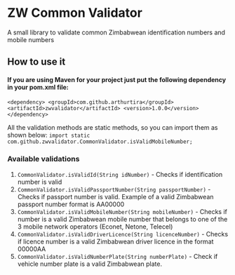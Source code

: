 # ZW Common Validator
A small library to validate common Zimbabwean identification numbers and mobile numbers

## How to use it 
 #### If you are using Maven for your project just put the following dependency in your pom.xml file: 
 
 `<dependency>
    <groupId>com.github.arthurtira</groupId>
    <artifactId>zwvalidator</artifactId>
    <version>1.0.0</version>
  </dependency>`
  
  All the validation methods are static methods, so you can import them as shown below:
  `import static com.github.zwvalidator.CommonValidator.isValidMobileNumber;`
  
### Available validations

1. `CommonValidator.isValidId(String idNumber)` - Checks if identification number is valid
2. `CommonValidator.isValidPassportNumber(String passportNumber)` - Checks if passport number is valid. Example of a valid Zimbabwean passport number format is AA00000
3. `CommonValidator.isValidMobileNumber(String mobileNumber)` - Checks if number is a valid Zimbabwean mobile number that belongs to one of the 3 mobile network operators (Econet, Netone, Telecel)
4. `CommonValidator.isValidDriverLicence(String licenceNumber)` - Checks if licence number is a valid Zimbabwean driver licence in the format 00000AA
5. `CommonValidator.isValidNumberPlate(String numberPlate)` - Check if vehicle number plate is a valid Zimbabwean plate.